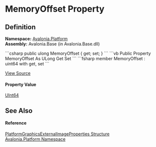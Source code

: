 # MemoryOffset Property




## Definition
**Namespace:** <a href="N_Avalonia_Platform">Avalonia.Platform</a>  
**Assembly:** Avalonia.Base (in Avalonia.Base.dll)

<Tabs groupId="api-code-preview">
<TabItem value="csharp" label="C#">
```csharp
public ulong MemoryOffset {
	get;
 set; }
```
</TabItem>
<TabItem value="vb" label="VB">
```vb
Public Property MemoryOffset As ULong
		Get
	Set
```
</TabItem>
<TabItem value="fsharp" label="F#">
```fsharp
member MemoryOffset : uint64 with 
		get, set
```
</TabItem>
</Tabs>



<a href="https://github.com/AvaloniaUI/Avalonia/tree/master/src/Avalonia.Base/Platform/PlatformGraphicsExternalMemory.cs#L9" title="View the source code">View Source</a>



#### Property Value
<a href="https://learn.microsoft.com/dotnet/api/system.uint64" target="_blank" rel="noopener noreferrer">UInt64</a>

## See Also


#### Reference
<a href="T_Avalonia_Platform_PlatformGraphicsExternalImageProperties">PlatformGraphicsExternalImageProperties Structure</a>  
<a href="N_Avalonia_Platform">Avalonia.Platform Namespace</a>  

